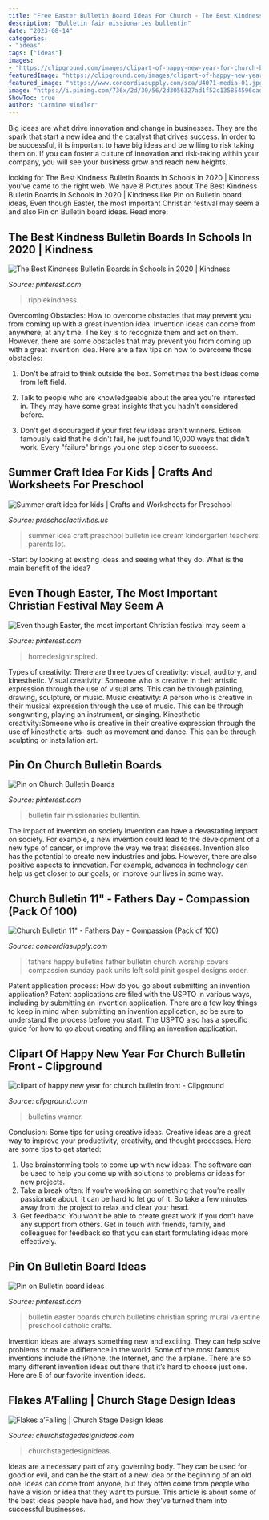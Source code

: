 ```yaml
---
title: "Free Easter Bulletin Board Ideas For Church - The Best Kindness Bulletin Boards In Schools In 2020"
description: "Bulletin fair missionaries bullentin"
date: "2023-08-14"
categories:
- "ideas"
tags: ["ideas"]
images:
- "https://clipground.com/images/clipart-of-happy-new-year-for-church-bulletin-front-16.jpg"
featuredImage: "https://clipground.com/images/clipart-of-happy-new-year-for-church-bulletin-front-16.jpg"
featured_image: "https://www.concordiasupply.com/sca/U4071-media-01.jpg?resizeid=3&amp;resizeh=600&amp;resizew=600"
image: "https://i.pinimg.com/736x/2d/30/56/2d3056327ad1f52c135854596cad11f4.jpg"
ShowToc: true
author: "Carmine Windler"
---
```



Big ideas are what drive innovation and change in businesses. They are the spark that start a new idea and the catalyst that drives success. In order to be successful, it is important to have big ideas and be willing to risk taking them on. If you can foster a culture of innovation and risk-taking within your company, you will see your business grow and reach new heights.

	

		
looking for The Best Kindness Bulletin Boards in Schools in 2020 | Kindness you've came to the right web. We have 8 Pictures about The Best Kindness Bulletin Boards in Schools in 2020 | Kindness like Pin on Bulletin board ideas, Even though Easter, the most important Christian festival may seem a and also Pin on Bulletin board ideas. Read more:
		
    
## The Best Kindness Bulletin Boards In Schools In 2020 | Kindness

<img loading=lazy src="https://i.pinimg.com/736x/2d/30/56/2d3056327ad1f52c135854596cad11f4.jpg" onerror="this.onerror=null;this.src='https://tse2.mm.bing.net/th?id=OIP.8gtPh-sfA_Ijl_EBcG1yMwHaEv&amp;pid=15.1';" alt="The Best Kindness Bulletin Boards in Schools in 2020 | Kindness">

_Source: pinterest.com_

>ripplekindness. 

	

Overcoming Obstacles: How to overcome obstacles that may prevent you from coming up with a great invention idea.
Invention ideas can come from anywhere, at any time. The key is to recognize them and act on them. However, there are some obstacles that may prevent you from coming up with a great invention idea. Here are a few tips on how to overcome those obstacles:
1) Don't be afraid to think outside the box. Sometimes the best ideas come from left field.

2) Talk to people who are knowledgeable about the area you're interested in. They may have some great insights that you hadn't considered before.

3) Don't get discouraged if your first few ideas aren't winners. Edison famously said that he didn't fail, he just found 10,000 ways that didn't work. Every "failure" brings you one step closer to success.

    
## Summer Craft Idea For Kids | Crafts And Worksheets For Preschool

<img loading=lazy src="http://www.preschoolactivities.us/wp-content/uploads/2015/07/ice-cream-bulletin-board-300x293.jpg" onerror="this.onerror=null;this.src='https://tse2.mm.bing.net/th?id=OIP.9-OfU6_sn7PZn4x2egA77gHaHO&amp;pid=15.1';" alt="Summer craft idea for kids | Crafts and Worksheets for Preschool">

_Source: preschoolactivities.us_

>summer idea craft preschool bulletin ice cream kindergarten teachers parents lot. 

	

-Start by looking at existing ideas and seeing what they do. What is the main benefit of the idea? 

    
## Even Though Easter, The Most Important Christian Festival May Seem A

<img loading=lazy src="https://i.pinimg.com/736x/fa/a2/85/faa28528568552638ef3ed190d471231.jpg" onerror="this.onerror=null;this.src='https://tse3.mm.bing.net/th?id=OIP.drD6RPfiaxAwsUwspLVq-wHaPz&amp;pid=15.1';" alt="Even though Easter, the most important Christian festival may seem a">

_Source: pinterest.com_

>homedesigninspired. 

	

Types of creativity: There are three types of creativity: visual, auditory, and kinesthetic.
Visual creativity: Someone who is creative in their artistic expression through the use of visual arts. This can be through painting, drawing, sculpture, or music. Music creativity: A person who is creative in their musical expression through the use of music. This can be through songwriting, playing an instrument, or singing. Kinesthetic creativity:Someone who is creative in their creative expression through the use of kinesthetic arts- such as movement and dance. This can be through sculpting or installation art.

    
## Pin On Church Bulletin Boards

<img loading=lazy src="https://i.pinimg.com/736x/61/d7/b7/61d7b7efd43de13ea3a979d77386d770--missions-decor-mission-projects.jpg" onerror="this.onerror=null;this.src='https://tse3.mm.bing.net/th?id=OIP.sEGJNqnS4PTm2NieeetOUQHaFj&amp;pid=15.1';" alt="Pin on Church Bulletin Boards">

_Source: pinterest.com_

>bulletin fair missionaries bullentin. 

	

The impact of invention on society
Invention can have a devastating impact on society. For example, a new invention could lead to the development of a new type of cancer, or improve the way we treat diseases. Invention also has the potential to create new industries and jobs. However, there are also positive aspects to innovation. For example, advances in technology can help us get closer to our goals, or improve our lives in some way.

    
## Church Bulletin 11&quot; - Fathers Day - Compassion (Pack Of 100)

<img loading=lazy src="https://www.concordiasupply.com/sca/U4071-media-01.jpg?resizeid=3&amp;resizeh=600&amp;resizew=600" onerror="this.onerror=null;this.src='https://tse2.mm.bing.net/th?id=OIP.ppKsxAXTJ9z9RG0cQW2_DgAAAA&amp;pid=15.1';" alt="Church Bulletin 11&quot; - Fathers Day - Compassion (Pack of 100)">

_Source: concordiasupply.com_

>fathers happy bulletins father bulletin church worship covers compassion sunday pack units left sold pinit gospel designs order. 

	

Patent application process: How do you go about submitting an invention application?
Patent applications are filed with the USPTO in various ways, including by submitting an invention application. There are a few key things to keep in mind when submitting an invention application, so be sure to understand the process before you start. The USPTO also has a specific guide for how to go about creating and filing an invention application.

    
## Clipart Of Happy New Year For Church Bulletin Front - Clipground

<img loading=lazy src="https://clipground.com/images/clipart-of-happy-new-year-for-church-bulletin-front-16.jpg" onerror="this.onerror=null;this.src='https://tse3.mm.bing.net/th?id=OIP.g-WSar-B8Hs-Z3pYskFp3AAAAA&amp;pid=15.1';" alt="clipart of happy new year for church bulletin front - Clipground">

_Source: clipground.com_

>bulletins warner. 

	

Conclusion: Some tips for using creative ideas.
Creative ideas are a great way to improve your productivity, creativity, and thought processes. Here are some tips to get started: 
1. Use brainstorming tools to come up with new ideas: The software can be used to help you come up with solutions to problems or ideas for new projects. 
2. Take a break often: If you’re working on something that you’re really passionate about, it can be hard to let go of it. So take a few minutes away from the project to relax and clear your head. 
3. Get feedback: You won’t be able to create great work if you don’t have any support from others. Get in touch with friends, family, and colleagues for feedback so that you can start formulating ideas more effectively.

    
## Pin On Bulletin Board Ideas

<img loading=lazy src="https://i.pinimg.com/736x/62/36/a2/6236a268a2a92c6db30143d243eb0503.jpg" onerror="this.onerror=null;this.src='https://tse3.mm.bing.net/th?id=OIP.U5qGH8kTSWm4BJIg_bE3RQHaGC&amp;pid=15.1';" alt="Pin on Bulletin board ideas">

_Source: pinterest.com_

>bulletin easter boards church bulletins christian spring mural valentine preschool catholic crafts. 

	

Invention ideas are always something new and exciting. They can help solve problems or make a difference in the world. Some of the most famous inventions include the iPhone, the Internet, and the airplane. There are so many different invention ideas out there that it’s hard to choose just one. Here are 5 of our favorite invention ideas.

    
## Flakes A’Falling | Church Stage Design Ideas

<img loading=lazy src="http://churchstagedesignideas.com/wp-content/uploads/2014/11/Flakes-aFalling-Stage-Design.jpg" onerror="this.onerror=null;this.src='https://tse2.mm.bing.net/th?id=OIP.UYH03JimzuEcAe7VsGhMbgHaC3&amp;pid=15.1';" alt="Flakes a’Falling | Church Stage Design Ideas">

_Source: churchstagedesignideas.com_

>churchstagedesignideas. 

	

Ideas are a necessary part of any governing body. They can be used for good or evil, and can be the start of a new idea or the beginning of an old one. Ideas can come from anyone, but they often come from people who have a vision or idea that they want to pursue. This article is about some of the best ideas people have had, and how they've turned them into successful businesses.

